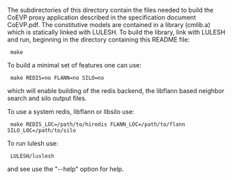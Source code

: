 
The subdirectories of this directory contain the files needed to build the CoEVP proxy
application described in the specification document CoEVP.pdf.  The constitutive models
are contained in a library (cmlib.a) which is statically linked with LULESH.  To build
the library, link with LULESH and run, beginning in the directory containing this README
file:

     make 

To build a minimal set of features one can use:

     make REDIS=no FLANN=no SILO=no

which will enable building of the redis backend, the libflann based neighbor search and
silo output files. 

To use a system redis, libflann or libsilo use:

     make REDIS_LOC=/path/to/hiredis FLANN_LOC=/path/to/flann SILO_LOC=/path/to/silo

To run lulesh use:

     LULESH/luslesh

and see use the "--help" option for help.
